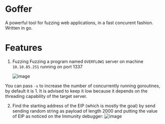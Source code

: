 # Goffer
A powerful tool for fuzzing web applications, in a fast concurent fashion. Written in go.

# Features
1. Fuzzing 
   Fuzzing a program named `OVERFLOW1` server on machine `10.10.85.251` running on port 1337   
   
   ![image](https://user-images.githubusercontent.com/20991754/121797386-7bfa3a80-cc3d-11eb-865c-e46db0a85e82.png)  
   
You can pass `-s` to increase the number of concurrently running goroutines, by default it is 1. It is advised to keep it low because it depends on the threading capability of the target server.
   
2. Find the starting address of the EIP (which is mostly the goal) by send sending random string as payload of length 2000 and putting the value of EIP as noticed on the Immunity debugger:
![image](https://user-images.githubusercontent.com/20991754/121891735-784bde00-cd39-11eb-9b5b-9610b3651609.png)
